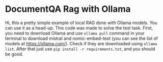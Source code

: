 # DocumentQA Rag with Ollama

Hi, this a pretty simple example of local RAG done with Ollama models. You can use it as a head-up.
This code was made to solve the test task.
First, you need to download Ollama and use ```ollama pull``` command in your terminal to download mistral and nomic-embed-text
(you can see the list of models at https://ollama.com/).
Check if they are downloaded using ```ollama list```.
After that just use ```pip install -r requirements.txt```, and you should be good.
